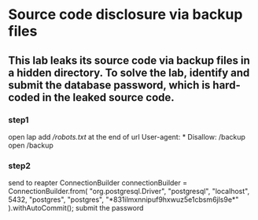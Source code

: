 # Source code disclosure via backup files

## This lab leaks its source code via backup files in a hidden directory. To solve the lab, identify and submit the database password, which is hard-coded in the leaked source code.

### step1

open lap
add _/robots.txt_ at the end of url
User-agent: \*
Disallow: /backup
open /backup

### step2

send to reapter
ConnectionBuilder connectionBuilder = ConnectionBuilder.from(
"org.postgresql.Driver",
"postgresql",
"localhost",
5432,
"postgres",
"postgres",
"\*831ilmxnnipuf9hxwuz5e1cbsm6jls9e\*"
).withAutoCommit();
submit the password
